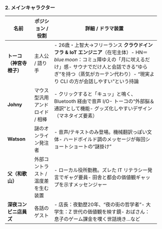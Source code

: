 ### **2. メインキャラクター**

| 名前 | ポジション / 役割 | 詳細 / ドラマ装置 |
| --- | --- | --- |
| **トーコ（神宮寺橙子）** | 主人公 / 語り手 | - 26歳・上智大→フリーランス **クラウドインフラ & IoT エンジニア**（在宅主体）- HN＝*blue moon*：コミュ障ゆえの「月に吠えるだけ」感- サウナでだけ人と会話できる“ゆらぎ”を持つ（蒸気がカーテン代わり）- “現実より CLI の方が会話しやすい”という持論 |
| **Johny** | マウス型汎用アンドロイド / 相棒 | - クリックすると「キュッ」と鳴く、Bluetooth 経由で音声 I/O- トーコの“外部脳＆通訳”として機能- グッズ化しやすいデザイン（マネタイズ要素） |
| **Watson** | 謎のオンライン発注者 | - 音声/テキストのみ登場。機械翻訳っぽい文体- ハードボイルド調のメッセージが毎回ショートショートの“謎掛け” |
| **父（和歌山）** | 外部コントラスト / 温度差を生む装置 | - ローカル役所勤務。ズレた IT リテラシー発言でギャグ要員- 田舎と都会の価値観ギャップを示すメッセンジャー |
| **深夜コンビニ店員ズ** | 各話のゲスト | - 店長：夜勤歴20年、“夜の街の哲学者”- 大学生：Z 世代の価値観を映す鏡- おばさん：息子のゲーム課金を嘆く世話焼き…など |